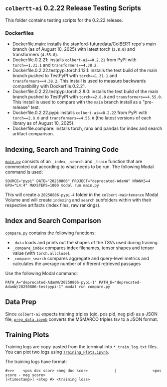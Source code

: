 ## `colbertt-ai` 0.2.22 Release Testing Scripts

This folder contains testing scripts for the 0.2.22 release. 

### Dockerfiles

- Dockerfile.main: installs the stanford-futuredata/ColBERT repo's main branch (as of August 10, 2025) with latest torch (`2.8.0`) and transformers (`4.55.0`).
- Dockerfile.0.2.21: installs `colbert-ai==0.2.21` from PyPI with `torch==1.31.1` and `transformers==4.38.2`.
- Dockerfile.0.2.22.testpypi.torch.1.13.1: installs the test build of the main branch pushed to TestPyPI with `torch==1.31.1` and `transformers==4.38.2`. This install is used to measure backwards compatibility with Dockerfile.0.2.21.
- Dockerfile.0.2.22.testpypi.torch.2.8.0: installs the test build of the main branch pushed to TestPyPI with `torch==2.8.0` and `transformers==4.55.0`. This install is used to compare with the `main` branch install as a "pre-release" test.
- Dockerfile.0.2.22.pypi: installs `colbert-ai==0.2.22` from PyPI with `torch==2.8.0` and `transformers==4.55.0` (the latest versions of each library as of August 10, 2025).
- Dockerfile.compare: installs torch, ranx and pandas for index and search artifact comparison.

## Indexing, Search and Training Code

[`main.py`](https://github.com/vishalbakshi/colbert-maintenance/blob/main/0.2.22/main.py) consists of an `_index`, `_search` and `_train` function that are commented out according to what needs to be run. The following Modal command is used:

```
SOURCE="pypi" DATE="20250806" PROJECT="deprecated-AdamW" NRANKS=4 GPU="L4:4" MAXSTEPS=1000 modal run main.py
```

This will create a `20250806-pypi-4` folder in the `colbert-maintenance` Modal Volume and will create `indexing` and `search` subfolders within with their respective artifacts (index files, raw rankings).

## Index and Search Comparison

[`compare.py`](https://github.com/vishalbakshi/colbert-maintenance/blob/main/0.2.22/compare.py) contains the following functions:

- `_data` loads and prints out the shapes of the TSVs used during training.
- `_compare_index` compares index filenames, tensor shapes and tensor value (with `torch.allclose`).
- `_compare_search` compares aggregate and query-level metrics and calculates the average number of different retrieved passages

Use the following Modal command:

```
PATH_A="deprecated-AdamW/20250806-pypi-1" PATH_B="deprecated-AdamW/20250806-testpypi-1" modal run compare.py
```

## Data Prep

Since `colbert-ai` expects training triples (qid, pos pid, neg pid) as a JSON file, [`prep_data.ipynb`](https://github.com/vishalbakshi/colbert-maintenance/blob/main/0.2.22/prep_data.ipynb) converts the MSMARCO triples tsv to a JSON format.

## Training Plots

Training logs are copy-pasted from the terminal into `*_train_log.txt` files. You can plot two logs using [`Training_Plots.ipynb`](https://github.com/vishalbakshi/colbert-maintenance/blob/main/0.2.22/Training_Plots.ipynb). 

The training logs have format:

```
#>>>    <pos doc scor> <neg doc scor>            |                <pos score - neg score>
[<timestamp>] <step #> <training loss>
```